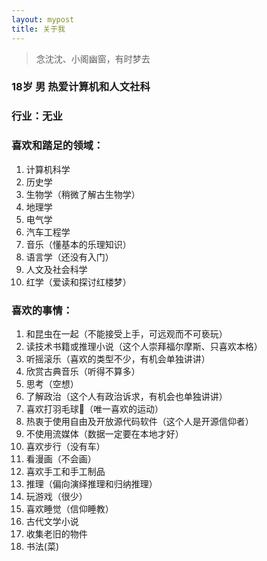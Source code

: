 ```yaml
---
layout: mypost
title: 关于我
---
```


> 念沈沈、小阁幽窗，有时梦去

### 18岁 男 热爱计算机和人文社科

### 行业：无业

### 喜欢和踏足的领域：
1. 计算机科学
2. 历史学
3. 生物学（稍微了解古生物学）
4. 地理学
5. 电气学
6. 汽车工程学
7. 音乐（懂基本的乐理知识）
8. 语言学（还没有入门）
9. 人文及社会科学
10. 红学（爱读和探讨红楼梦）

### 喜欢的事情：
1. 和昆虫在一起（不能接受上手，可远观而不可亵玩）
2. 读技术书籍或推理小说（这个人崇拜福尔摩斯、只喜欢本格）
3. 听摇滚乐（喜欢的类型不少，有机会单独讲讲）
4. 欣赏古典音乐（听得不算多）
5. 思考（空想）
6. 了解政治（这个人有政治诉求，有机会也单独讲讲）
7. 喜欢打羽毛球🏸（唯一喜欢的运动）
8. 热衷于使用自由及开放源代码软件（这个人是开源信仰者）
9. 不使用流媒体（数据一定要在本地才好） 
10. 喜欢步行（没有车）
11. 看漫画（不会画）
12. 喜欢手工和手工制品
13. 推理（偏向演绎推理和归纳推理）
14. 玩游戏（很少）
15. 喜欢睡觉（信仰睡教）
16. 古代文学小说
17. 收集老旧的物件
18. 书法(菜)

